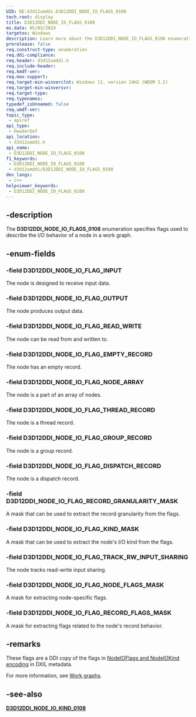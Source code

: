 ```yaml
---
UID: NE:d3d12umddi.D3D12DDI_NODE_IO_FLAGS_0108
tech.root: display
title: D3D12DDI_NODE_IO_FLAGS_0108
ms.date: 05/03/2024
targetos: Windows
description: Learn more about the D3D12DDI_NODE_IO_FLAGS_0108 enumeration.
prerelease: false
req.construct-type: enumeration
req.ddi-compliance: 
req.header: d3d12umddi.h
req.include-header: 
req.kmdf-ver: 
req.max-support: 
req.target-min-winverclnt: Windows 11, version 24H2 (WDDM 3.2)
req.target-min-winversvr: 
req.target-type: 
req.typenames: 
typedef_isUnnamed: false
req.umdf-ver: 
topic_type:
 - apiref
api_type:
 - HeaderDef
api_location:
 - d3d12umddi.h
api_name:
 - D3D12DDI_NODE_IO_FLAGS_0108
f1_keywords:
 - D3D12DDI_NODE_IO_FLAGS_0108
 - d3d12umddi/D3D12DDI_NODE_IO_FLAGS_0108
dev_langs:
 - c++
helpviewer_keywords:
 - D3D12DDI_NODE_IO_FLAGS_0108
---
```


## -description

The **D3D12DDI_NODE_IO_FLAGS_0108** enumeration specifies flags used to describe the I/O behavior of a node in a work graph.

## -enum-fields

### -field D3D12DDI_NODE_IO_FLAG_INPUT

The node is designed to receive input data.

### -field D3D12DDI_NODE_IO_FLAG_OUTPUT

The node produces output data.

### -field D3D12DDI_NODE_IO_FLAG_READ_WRITE

The node can be read from and written to.

### -field D3D12DDI_NODE_IO_FLAG_EMPTY_RECORD

The node has an empty record.

### -field D3D12DDI_NODE_IO_FLAG_NODE_ARRAY

The node is a part of an array of nodes.

### -field D3D12DDI_NODE_IO_FLAG_THREAD_RECORD

The node is a thread record.

### -field D3D12DDI_NODE_IO_FLAG_GROUP_RECORD

The node is a group record.

### -field D3D12DDI_NODE_IO_FLAG_DISPATCH_RECORD

The node is a dispatch record.

### -field D3D12DDI_NODE_IO_FLAG_RECORD_GRANULARITY_MASK

A mask that can be used to extract the record granularity from the flags.

### -field D3D12DDI_NODE_IO_FLAG_KIND_MASK

A mask that can be used to extract the node's I/O kind from the flags.

### -field D3D12DDI_NODE_IO_FLAG_TRACK_RW_INPUT_SHARING

The node tracks read-write input sharing.

### -field D3D12DDI_NODE_IO_FLAG_NODE_FLAGS_MASK

A mask for extracting node-specific flags.

### -field D3D12DDI_NODE_IO_FLAG_RECORD_FLAGS_MASK

A mask for extracting flags related to the node's record behavior.

## -remarks

These flags are a DDI copy of the flags in [NodeIOFlags and NodeIOKind encoding](https://github.com/microsoft/DirectX-Specs/blob/master/d3d/WorkGraphs.md#nodeioflags-and-nodeiokind-encoding) in DXIL metadata.

For more information, see [Work graphs](/windows-hardware/drivers/display/work-graphs).

## -see-also

[**D3D12DDI_NODE_IO_KIND_0108**](ne-d3d12umddi-d3d12ddi_node_io_kind_0108.md)